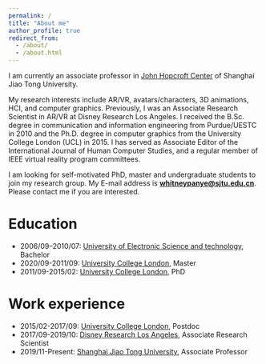 ```yaml
---
permalink: /
title: "About me"
author_profile: true
redirect_from: 
  - /about/
  - /about.html
---
```


I am currently an associate professor in [John Hopcroft Center](https://jhc.sjtu.edu.cn/) of Shanghai Jiao Tong University.

My research interests include AR/VR, avatars/characters, 3D animations, HCI, and computer graphics. Previously, I was an Associate Research Scientist in AR/VR at Disney Research Los Angeles. I received the B.Sc. degree in communication and information engineering from Purdue/UESTC in 2010 and the Ph.D. degree in computer graphics from the University College London (UCL) in 2015. I has served as Associate Editor of the International Journal of Human Computer Studies, and a regular member of IEEE virtual reality program committees.

I am looking for self-motivated PhD, master and undergraduate students to join my research group. My E-mail address is **whitneypanye@sjtu.edu.cn**. Please contact me if you are interested.

Education
======
* 2006/09–2010/07: [University of Electronic Science and technology](https://www.uestc.edu.cn/), Bachelor
* 2020/09-2011/09: [University College London](https://www.ucl.ac.uk/), Master
* 2011/09-2015/02: [University College London](https://www.ucl.ac.uk/), PhD

Work experience
======
* 2015/02-2017/09: [University College London](https://www.ucl.ac.uk/), Postdoc
* 2017/09-2019/10: [Disney Research Los Angeles](https://la.disneyresearch.com/), Associate Research Scientist
* 2019/11-Present: [Shanghai Jiao Tong University](https://en.sjtu.edu.cn/), Associate Professor
